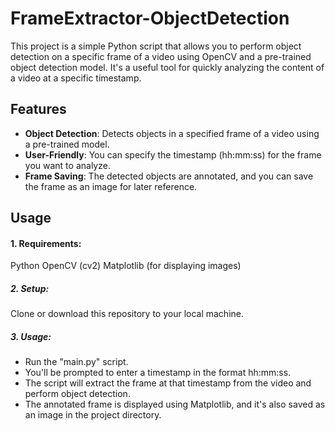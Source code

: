 # FrameExtractor-ObjectDetection

This project is a simple Python script that allows you to perform object detection on a specific frame of a video using OpenCV and a pre-trained object detection model. It's a useful tool for quickly analyzing the content of a video at a specific timestamp.

## Features

<ul>
<li><strong>Object Detection</strong>: Detects objects in a specified frame of a video using a pre-trained model.</li>
<li><strong>User-Friendly</strong>: You can specify the timestamp (hh:mm:ss) for the frame you want to analyze.</li>
<li><strong>Frame Saving</strong>: The detected objects are annotated, and you can save the frame as an image for later reference.</li>
</ul>

## Usage

#### 1. Requirements:
Python
OpenCV (cv2)
Matplotlib (for displaying images)

##### 2. Setup:
Clone or download this repository to your local machine.

##### 3. Usage:
<ul>
<li>Run the "main.py" script.</li>
<li>You'll be prompted to enter a timestamp in the format hh:mm:ss.</li>
<li>The script will extract the frame at that timestamp from the video and perform object detection.</li>
<li>The annotated frame is displayed using Matplotlib, and it's also saved as an image in the project directory.</li>
</ul>
